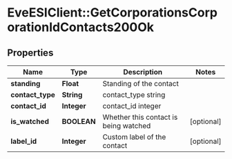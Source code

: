 # EveESIClient::GetCorporationsCorporationIdContacts200Ok

## Properties
Name | Type | Description | Notes
------------ | ------------- | ------------- | -------------
**standing** | **Float** | Standing of the contact | 
**contact_type** | **String** | contact_type string | 
**contact_id** | **Integer** | contact_id integer | 
**is_watched** | **BOOLEAN** | Whether this contact is being watched | [optional] 
**label_id** | **Integer** | Custom label of the contact | [optional] 


